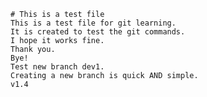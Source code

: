     # This is a test file
    This is a test file for git learning.
    It is created to test the git commands.
    I hope it works fine.
    Thank you.
    Bye!
    Test new branch dev1.
    Creating a new branch is quick AND simple.
    v1.4
    



